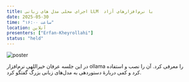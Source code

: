 ```yaml
---
title: اجرای محلی مدل های زبانی LLM  با نرم‌افزارهای آزاد
date: 2025-05-30
time: "ساعت ۱۶:۰۰"
location: آنلاین
presenters: ["Erfan-Kheyrollahi"]
status: "held"
---
```



![poster](session7_poster.jpg)

در این جلسه عرفان خیراللهی نرم‌افزار ollama را معرفی کرد. آن را نصب و استفاده کرد و کمی دربارهٔ دستوردهی به مدل‌های زبانی بزرگ 
گفتگو کرد.